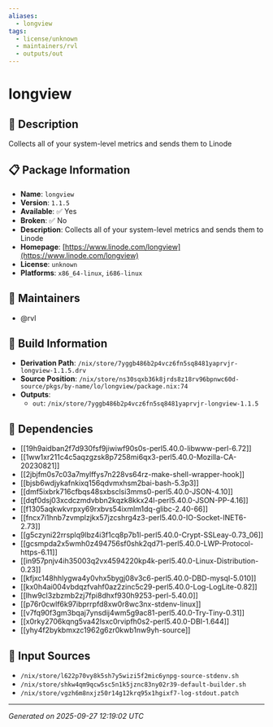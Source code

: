```yaml
---
aliases:
  - longview
tags:
  - license/unknown
  - maintainers/rvl
  - outputs/out
---
```


# longview

## 📝 Description

Collects all of your system-level metrics and sends them to Linode

## 📋 Package Information

- **Name**: `longview`
- **Version**: `1.1.5`
- **Available**: ✅ Yes
- **Broken**: ✅ No
- **Description**: Collects all of your system-level metrics and sends them to Linode
- **Homepage**: [https://www.linode.com/longview](https://www.linode.com/longview)
- **License**: `unknown`
- **Platforms**: `x86_64-linux`, `i686-linux`
## 👥 Maintainers

- @rvl


## 🔧 Build Information

- **Derivation Path**: `/nix/store/7yggb486b2p4vcz6fn5sq8481yaprvjr-longview-1.1.5.drv`
- **Source Position**: `/nix/store/ns30sqxb36k8jrds8z18rv96bpnwc60d-source/pkgs/by-name/lo/longview/package.nix:74`
- **Outputs**:
  - `out`:  `/nix/store/7yggb486b2p4vcz6fn5sq8481yaprvjr-longview-1.1.5`

## 🔗 Dependencies

- [[19h9aidban2f7d930fsf9jiwiwf90s0s-perl5.40.0-libwww-perl-6.72]]
- [[1ww1xr211c4c5aqzgzsk8p7258mi6qx3-perl5.40.0-Mozilla-CA-20230821]]
- [[2jbjfm0s7c03a7mylffys7n228vs64rz-make-shell-wrapper-hook]]
- [[bjsb6wdjykafnkixq156qdvmxhsm2bai-bash-5.3p3]]
- [[dmf5ixbrk716cfbqs48sxbsclsi3mms0-perl5.40.0-JSON-4.10]]
- [[dqf0dsj03xcdczmdvbbn2kqzk8kkx24l-perl5.40.0-JSON-PP-4.16]]
- [[f1305aqkwkvrpxy69rxbvs54ixmlm1dq-glibc-2.40-66]]
- [[fncx7i1hnb7zvmplzjkx57jzcshrg4z3-perl5.40.0-IO-Socket-INET6-2.73]]
- [[g5czyni22rrsplq9lbz4i3f1cq8p7b1l-perl5.40.0-Crypt-SSLeay-0.73_06]]
- [[gcsmpda2x5wmh0z494756sf0shk2qd71-perl5.40.0-LWP-Protocol-https-6.11]]
- [[in957pnjv4ih35003q2vx4594220kp4k-perl5.40.0-Linux-Distribution-0.23]]
- [[kfjxc148hhlygwa4y0vhx5bygj08v3c6-perl5.40.0-DBD-mysql-5.010]]
- [[kx0h4ai004vbdqzfvahf0az2zinc5c29-perl5.40.0-Log-LogLite-0.82]]
- [[lhw9cl3zbzmb2zj7fpi8dhxf930h9253-perl-5.40.0]]
- [[p76r0cwlf6k97ibprrpfd8xw0r8wc3nx-stdenv-linux]]
- [[v7fq90f3gm3bqaj7ynsdij4wm5g9ac81-perl5.40.0-Try-Tiny-0.31]]
- [[x0rky2706kqng5va42lsxc0rvipfh0s2-perl5.40.0-DBI-1.644]]
- [[yhy4f2bykbmxzc1962g6zr0kwb1nw9yh-source]]

## 📁 Input Sources

- `/nix/store/l622p70vy8k5sh7y5wizi5f2mic6ynpg-source-stdenv.sh`
- `/nix/store/shkw4qm9qcw5sc5n1k5jznc83ny02r39-default-builder.sh`
- `/nix/store/vgzh6m8nxjz50r14g12krq95x1hgixf7-log-stdout.patch`

---
*Generated on 2025-09-27 12:19:02 UTC*
